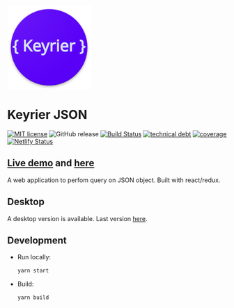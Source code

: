 ![logo](./public/logo_192.png)

# Keyrier JSON

[![MIT license](https://img.shields.io/badge/License-MIT-blue.svg)](https://lbesson.mit-license.org/)
![GitHub release](https://img.shields.io/github/release/magoo-magoo/keyrier-json.svg)
[![Build Status](https://travis-ci.org/magoo-magoo/keyrier-json.svg?branch=master)](https://travis-ci.org/magoo-magoo/keyrier-json)
[![technical debt](https://sonarcloud.io/api/project_badges/measure?project=keyrier-json&metric=sqale_index)](https://sonarcloud.io/dashboard?id=keyrier-json)
[![coverage](https://sonarcloud.io/api/project_badges/measure?project=keyrier-json&metric=coverage)](https://sonarcloud.io/dashboard?id=keyrier-json)
[![Netlify Status](https://api.netlify.com/api/v1/badges/5aa1568f-9fcc-4964-803b-6a3b76e6f0cf/deploy-status)](https://app.netlify.com/sites/keyrier/deploys)

## [Live demo](https://magoo-magoo.github.io/keyrier-json) and [here](https://keyrier.magoo.dev)

A web application to perfom query on JSON object. Built with react/redux.

## Desktop

A desktop version is available. Last version [here](https://github.com/magoo-magoo/keyrier-json/releases/latest).

## Development

- Run locally:
  ```bash
  yarn start
  ```
- Build:
  ```bash
  yarn build
  ```
